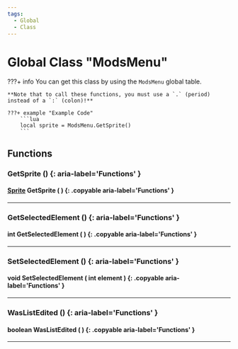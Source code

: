 ```yaml
---
tags:
  - Global
  - Class
---
```

# Global Class "ModsMenu"

???+ info
    You can get this class by using the `ModsMenu` global table.

    **Note that to call these functions, you must use a `.` (period) instead of a `:` (colon)!**
    
    ???+ example "Example Code"
        ```lua
        local sprite = ModsMenu.GetSprite()
        ```

## Functions

### GetSprite () {: aria-label='Functions' }
#### [Sprite](../Sprite.md) GetSprite ( ) {: .copyable aria-label='Functions' }

___
### GetSelectedElement () {: aria-label='Functions' }
#### int GetSelectedElement ( ) {: .copyable aria-label='Functions' }

___
### SetSelectedElement () {: aria-label='Functions' }
#### void SetSelectedElement ( int element ) {: .copyable aria-label='Functions' }

___
### WasListEdited () {: aria-label='Functions' }
#### boolean WasListEdited ( ) {: .copyable aria-label='Functions' }

___